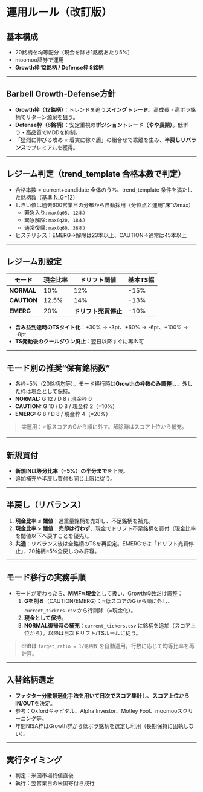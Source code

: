 # 運用ルール（改訂版）

## 基本構成
- 20銘柄を均等配分（現金を除き1銘柄あたり5%）  
- moomoo証券で運用  
- **Growth枠 12銘柄 / Defense枠 8銘柄**

---

## Barbell Growth-Defense方針
- **Growth枠（12銘柄）**：トレンドを追う**スイングトレード**。高成長・高ボラ銘柄でリターン源泉を狙う。  
- **Defense枠（8銘柄）**：安定重視の**ポジショントレード（やや長期）**。低ボラ・高品質でMDDを抑制。  
- 「猛烈に伸びる攻め × 着実に稼ぐ盾」の組合せで乖離を生み、**半戻しリバランス**でプレミアムを獲得。

---

## レジーム判定（trend_template 合格本数で判定）
- 合格本数 = current+candidate 全体のうち、trend_template 条件を満たした銘柄数（基準 N_G=12）
- しきい値は過去600営業日の分布から自動採用（分位点と運用“床”のmax）
  - 緊急入り: `max(q05, 12本)`  
  - 緊急解除: `max(q20, 18本)`  
  - 通常復帰: `max(q60, 36本)`
- ヒステリシス：EMERG→解除は23本以上、CAUTION→通常は45本以上

---

## レジーム別設定
| モード       | 現金比率 | ドリフト閾値      | 基本TS幅 |
|--------------|----------|-------------------|----------|
| **NORMAL**   | 10%      | 12%               | -15%     |
| **CAUTION**  | 12.5%    | 14%               | -13%     |
| **EMERG**    | 20%      | **ドリフト売買停止** | -10%     |

- **含み益到達時のTSタイト化**：+30% → -3pt、+60% → -6pt、+100% → -8pt  
- **TS発動後のクールダウン廃止**：翌日以降すぐに再IN可

---

## モード別の推奨“保有銘柄数”
- 各枠=5%（20銘柄均等）。モード移行時は**Growthの枠数のみ調整**し、外した枠は現金として保持。  
- **NORMAL:** G 12 / D 8 / 現金枠 0  
- **CAUTION:** G 10 / D 8 / 現金枠 2（=10%）  
- **EMERG:** G 8 / D 8 / 現金枠 4（=20%）  
> 実運用：⭐️低スコアのGから順に外す。解除時はスコア上位から補充。

---

## 新規買付
- **新規INは等分比率（=5%）の半分まで**を上限。  
- 追加補充や半戻し買付も同じ上限に従う。

---

## 半戻し（リバランス）
1. **現金比率 ≤ 閾値**：過重量銘柄を売却し、不足銘柄を補充。  
2. **現金比率 > 閾値**：**売却は行わず**、現金でドリフト不足銘柄を買付（現金比率を閾値以下へ戻すことを優先）。  
3. **共通**：リバランス後は全銘柄のTSを再設定。EMERGでは「ドリフト売買停止」、20銘柄×5%全戻しのみ許容。

---

## モード移行の実務手順
- モードが変わったら、**MMF≒現金**として扱い、Growth枠数だけ調整：  
  1. **Gを削る**（CAUTION/EMERG）：⭐️低スコアのGから順に外し、`current_tickers.csv` から行削除（=現金化）。  
  2. **現金として保持**。  
  3. **NORMAL復帰時の補充**：`current_tickers.csv` に銘柄を追加（スコア上位から）。以降は日次ドリフト/TSルールに従う。  
> driftは `target_ratio = 1/銘柄数` を自動適用。行数に応じて均等比率を再計算。

---

## 入替銘柄選定
- **ファクター分散最適化手法を用いて日次でスコア集計**し、**スコア上位からIN/OUT**を決定。  
- 参考：Oxfordキャピタル、Alpha Investor、Motley Fool、moomooスクリーニング等。  
- 年間NISA枠はGrowth群から低ボラ銘柄を選定し利用（長期保持に固執しない）。

---

## 実行タイミング
- 判定：米国市場終値直後  
- 執行：翌営業日の米国寄付き成行
